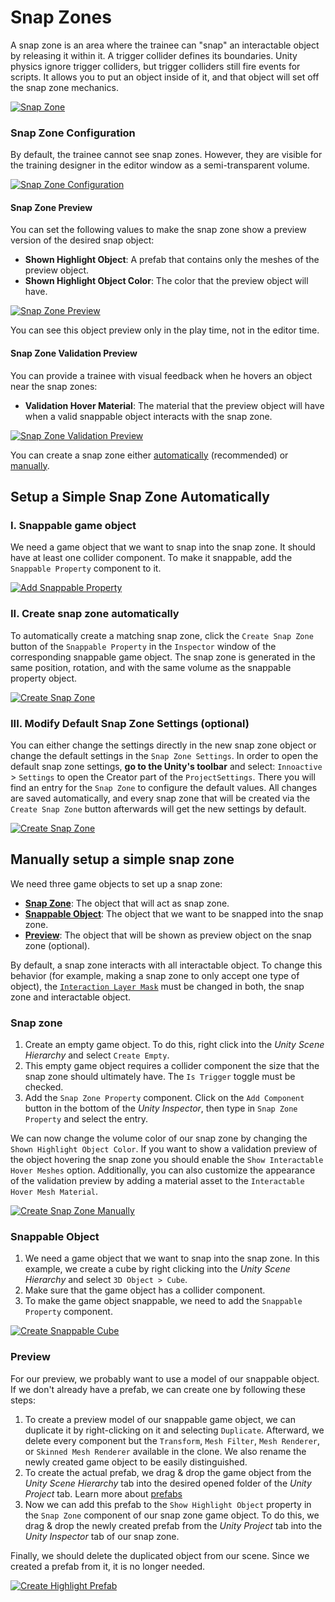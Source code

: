 # Snap Zones

A snap zone is an area where the trainee can "snap" an interactable object by releasing it within it. A trigger collider defines its boundaries. Unity physics ignore trigger colliders, but trigger colliders still fire events for scripts. It allows you to put an object inside of it, and that object will set off the snap zone mechanics.

[![Snap Zone](../images/snap-zones/snapzone-in-action.gif "Snap Zone")](../images/snap-zones/snapzone-in-action.gif)

### Snap Zone Configuration

By default, the trainee cannot see snap zones. However, they are visible for the training designer in the editor window as a semi-transparent volume. 

[![Snap Zone Configuration](../images/snap-zones/snapzone.png "Snap Zone Configuration")](../images/snap-zones/snapzone.png)

#### Snap Zone Preview

You can set the following values to make the snap zone show a preview version of the desired snap object:

- **Shown Highlight Object**: A prefab that contains only the meshes of the preview object.
- **Shown Highlight Object Color**: The color that the preview object will have.

[![Snap Zone Preview](../images/snap-zones/snap-zone-preview.png "Snap Zone Preview")](../images/snapzones/snap-zone-preview.png)

You can see this object preview only in the play time, not in the editor time.

#### Snap Zone Validation Preview

You can provide a trainee with visual feedback when he hovers an object near the snap zones:

- **Validation Hover Material**: The material that the preview object will have when a valid snappable object interacts with the snap zone.

[![Snap Zone Validation Preview](../images/snap-zones/snap-zone-validation-preview.png "Snap Zone Validation Preview")](../images/snap-zones/snap-zone-validation-preview.png)

You can create a snap zone either [automatically](#setup-a-simple-snap-zone-automatically) (recommended) or [manually](#manually-setup-a-simple-snap-zone).


## Setup a Simple Snap Zone Automatically

### I. Snappable game object

We need a game object that we want to snap into the snap zone. It should have at least one collider component. To make it snappable, add the `Snappable Property` component to it.

[![Add Snappable Property](../images/snap-zones/box-snappable.png "Add Snappable Property")](../images/snap-zones/box-snappable.png)

### II. Create snap zone automatically

To automatically create a matching snap zone, click the `Create Snap Zone` button of the `Snappable Property` in the `Inspector` window of the corresponding snappable game object. The snap zone is generated in the same position, rotation, and with the same volume as the snappable property object.

[![Create Snap Zone](../images/snap-zones/automatically-create.gif "Create Snap Zone")](../images/snap-zones/automatically-create.gif)



### III. Modify Default Snap Zone Settings (optional)

You can either change the settings directly in the new snap zone object or change the default settings in the `Snap Zone Settings`. In order to open the default snap zone settings, **go to the Unity's toolbar** and select: `Innoactive` > `Settings` to open the Creator part of the `ProjectSettings`. There you will find an entry for the `Snap Zone` to configure the default values. All changes are saved automatically, and every snap zone that will be created via the `Create Snap Zone` button afterwards will get the new settings by default.

[![Create Snap Zone](../images/snap-zones/change-settings.gif "Create Snap Zone")](../images/snap-zones/change-settings.gif)



## Manually setup a simple snap zone

We need three game objects to set up a snap zone:

- [**Snap Zone**](#snap-zone): The object that will act as snap zone.
- [**Snappable Object**](#snappable-object): The object that we want to be snapped into the snap zone.
- [**Preview**](#preview): The object that will be shown as preview object on the snap zone (optional).

By default, a snap zone interacts with all interactable object. To change this behavior (for example, making a snap zone to only accept one type of object), the [`Interaction Layer Mask`](https://docs.unity3d.com/Packages/com.unity.xr.interaction.toolkit@0.9/api/UnityEngine.XR.Interaction.Toolkit.XRBaseInteractor.html#UnityEngine_XR_Interaction_Toolkit_XRBaseInteractor_InteractionLayerMask) must be changed in both, the snap zone and interactable object. 

### Snap zone

1. Create an empty game object. To do this, right click into the *Unity Scene Hierarchy* and select `Create Empty`.
2. This empty game object requires a collider component the size that the snap zone should ultimately have. The `Is Trigger` toggle must be checked. 
3. Add the `Snap Zone Property` component. Click on the `Add Component` button in the bottom of the *Unity Inspector*, then type in `Snap Zone Property` and select the entry.

We can now change the volume color of our snap zone by changing the `Shown Highlight Object Color`. If you want to show a validation preview of the object hovering the snap zone you should enable the `Show Interactable Hover Meshes` option. Additionally, you can also customize the appearance of the validation preview by adding a material asset to the `Interactable Hover Mesh Material`.

[![Create Snap Zone Manually](../images/snap-zones/manually-create-snapzone.gif "Create Snap Zone Manually")](../images/snap-zones/manually-create-snapzone.gif)


### Snappable Object

1. We need a game object that we want to snap into the snap zone. In this example, we create a cube by right clicking into the *Unity Scene Hierarchy* and select `3D Object > Cube`.
2. Make sure that the game object has a collider component.
3. To make the game object snappable, we need to add the `Snappable Property` component.

[![Create Snappable Cube](../images/snap-zones/create-snappable-cube.gif "Create Snappable Cube")](../images/snap-zones/create-snappable-cube.gif)


### Preview

For our preview, we probably want to use a model of our snappable object. If we don't already have a prefab, we can create one by following these steps:

1. To create a preview model of our snappable game object, we can duplicate it by right-clicking on it and selecting `Duplicate`. Afterward, we delete every component but the `Transform`, `Mesh Filter`, `Mesh Renderer`, or `Skinned Mesh Renderer` available in the clone. We also rename the newly created game object to be easily distinguished.
2. To create the actual prefab, we drag & drop the game object from the *Unity Scene Hierarchy* tab into the desired opened folder of the *Unity Project* tab.
Learn more about [prefabs](https://docs.unity3d.com/Manual/Prefabs.html)
3. Now we can add this prefab to the `Show Highlight Object` property in the `Snap Zone` component of our snap zone game object. To do this, we drag & drop the newly created prefab from the *Unity Project* tab into the *Unity Inspector* tab of our snap zone.

Finally, we should delete the duplicated object from our scene. Since we created a prefab from it, it is no longer needed.

[![Create Highlight Prefab](../images/snap-zones/create-highlight-prefab.gif "Create Highlight Prefab")](../images/snap-zones/create-highlight-prefab.gif)
